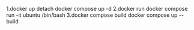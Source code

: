 1.docker up detach
docker compose up -d
2.docker run
docker compose run -it ubuntu /bin/bash
3.docker compose build
docker compose up --build
